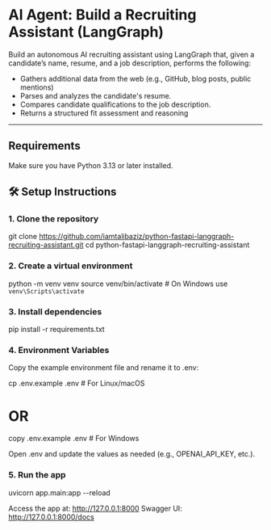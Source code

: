 # AI Agent: Build a Recruiting Assistant (LangGraph)

Build an autonomous AI recruiting assistant using LangGraph that, given a candidate’s name,
resume, and a job description, performs the following:

* Gathers additional data from the web (e.g., GitHub, blog posts, public mentions)
* Parses and analyzes the candidate's resume.
* Compares candidate qualifications to the job description.
* Returns a structured fit assessment and reasoning

---

## Requirements

Make sure you have Python 3.13 or later installed.

## 🛠️ Setup Instructions

### 1. Clone the repository

git clone https://github.com/iamtalibaziz/python-fastapi-langgraph-recruiting-assistant.git
cd python-fastapi-langgraph-recruiting-assistant

### 2. Create a virtual environment

python -m venv venv
source venv/bin/activate  # On Windows use `venv\Scripts\activate`

### 3. Install dependencies
pip install -r requirements.txt

### 4. Environment Variables

Copy the example environment file and rename it to .env:

cp .env.example .env  # For Linux/macOS
# OR
copy .env.example .env  # For Windows

Open .env and update the values as needed (e.g., OPENAI_API_KEY, etc.).


### 5. Run the app
uvicorn app.main:app --reload


Access the app at: http://127.0.0.1:8000
Swagger UI: http://127.0.0.1:8000/docs


